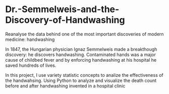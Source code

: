 # Dr.-Semmelweis-and-the-Discovery-of-Handwashing
Reanalyse the data behind one of the most important discoveries of modern medicine: handwashing

In 1847, the Hungarian physician Ignaz Semmelweis made a breakthough discovery: he discovers handwashing. Contaminated hands was a major cause of childbed fever and by enforcing handwashing at his hospital he saved hundreds of lives.

In this project, I use variety statistic concepts to analize the effectiveness of the handwahsing. Using Python to analyze and visualize the death count before and after handwashing invented in a hospital clinic  
